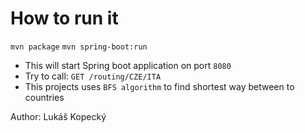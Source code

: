 # How to run it
``mvn package``
``mvn spring-boot:run``

* This will start Spring boot application on port `8080`
* Try to call: ``GET /routing/CZE/ITA``
* This projects uses ``BFS algorithm`` to find shortest way between to countries

Author: Lukáš Kopecký